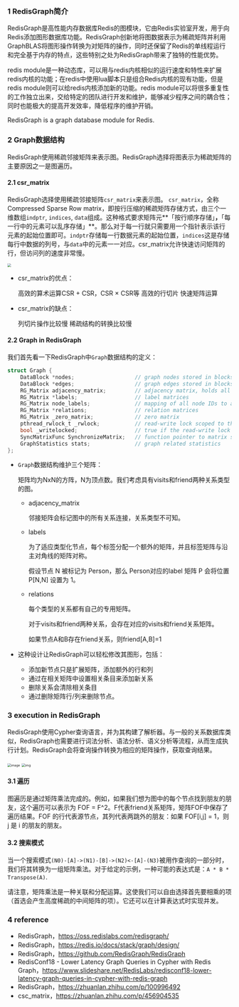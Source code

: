 ### 1 RedisGraph简介

RedisGraph是高性能内存数据库Redis的图模块，它由Redis实验室开发，用于向Redis添加图形数据库功能。RedisGraph创新地将图数据表示为稀疏矩阵并利用GraphBLAS将图形操作转换为对矩阵的操作，同时还保留了Redis的单线程运行和完全基于内存的特点，这些特别之处为RedisGraph带来了独特的性能优势。

redis module是一种动态库，可以用与redis内核相似的运行速度和特性来扩展redis内核的功能；在redis中使用lua脚本只是组合Redis内核的现有功能，但是redis module则可以给redis内核添加新的功能。redis module可以将很多重复性的工作独立出来，交给特定的团队进行开发和维护，能够减少程序之间的耦合性；同时也能极大的提高开发效率，降低程序的维护开销。

RedisGraph is a graph database module for Redis.

### 2 Graph数据结构

RedisGraph使用稀疏邻接矩阵来表示图。RedisGraph选择将图表示为稀疏矩阵的主要原因之一是图遍历。

#### 2.1 csr_matrix

RedisGraph选择使用稀疏邻接矩阵`csr_matrix`来表示图。 `csr_matrix`，全称Compressed Sparse Row matrix，即按行压缩的稀疏矩阵存储方式，由三个一维数组`indptr`, `indices`, `data`组成。这种格式要求矩阵元**「按行顺序存储」**，**「每一行中的元素可以乱序存储」**。那么对于每一行就只需要用一个指针表示该行元素的起始位置即可。`indptr`存储每一行数据元素的起始位置，`indices`这是存储每行中数据的列号，与`data`中的元素一一对应。csr_matrix允许快速访问矩阵的行，但访问列的速度非常慢。

<img src="https://user-images.githubusercontent.com/83715643/197320952-6a74ec60-f32f-4700-bc4b-94abb40bb1ee.png" style="zoom:50%;" />

- csr_matrix的优点：

  高效的算术运算CSR + CSR，CSR × CSR等
  高效的行切片
  快速矩阵运算

- csr_matrix的缺点：

  列切片操作比较慢
  稀疏结构的转换比较慢

#### 2.2 Graph in RedisGraph

我们首先看一下RedisGraph中`Graph`数据结构的定义：

```c
struct Graph {
	DataBlock *nodes;                   // graph nodes stored in blocks
	DataBlock *edges;                   // graph edges stored in blocks
	RG_Matrix adjacency_matrix;         // adjacency matrix, holds all graph connections
	RG_Matrix *labels;                  // label matrices
	RG_Matrix node_labels;              // mapping of all node IDs to all labels possessed by each node
	RG_Matrix *relations;               // relation matrices
	RG_Matrix _zero_matrix;             // zero matrix
	pthread_rwlock_t _rwlock;           // read-write lock scoped to this specific graph
	bool _writelocked;                  // true if the read-write lock was acquired by a writer
	SyncMatrixFunc SynchronizeMatrix;   // function pointer to matrix synchronization routine
	GraphStatistics stats;              // graph related statistics
};
```

- `Graph`数据结构维护三个矩阵：

  矩阵均为NxN的方阵，N为顶点数。我们考虑具有visits和friend两种关系类型的图。

  - adjacency_matrix

    邻接矩阵会标记图中的所有关系连接，关系类型不可知。

  - labels

    为了适应类型化节点，每个标签分配一个额外的矩阵，并且标签矩阵与沿主对角线的矩阵对称。

    假设节点 N 被标记为 Person，那么 Person对应的label 矩阵 P 会将位置 P[N,N] 设置为 1。

  - relations

    每个类型的关系都有自己的专用矩阵。

    对于visits和friend两种关系，会存在对应的visits和friend关系矩阵。

    如果节点A和B存在friend关系，则friend[A,B]=1

- 这种设计让RedisGraph可以轻松修改其图形，包括：
  - 添加新节点只是扩展矩阵，添加额外的行和列
  - 通过在相关矩阵中设置相关条目来添加新关系
  - 删除关系会清除相关条目
  - 通过删除矩阵行/列来删除节点。

### 3 execution in RedisGraph

RedisGraph使用Cypher查询语言，并为其构建了解析器。与一般的关系数据库类似，RedisGraph也需要进行词法分析、语法分析、语义分析等流程，从而生成执行计划。RedisGraph会将查询操作转换为相应的矩阵操作，获取查询结果。

<img src="https://user-images.githubusercontent.com/83715643/192198026-6070786b-30de-4178-ba51-ce1021cb7063.png" alt="image" style="zoom:50%;" />

<img src="https://user-images.githubusercontent.com/83715643/192198286-1f576588-7224-4fbb-a5a8-b3020f27f39f.png" alt="img" style="zoom: 50%;" />


#### 3.1 遍历

图遍历是通过矩阵乘法完成的。例如，如果我们想为图中的每个节点找到朋友的朋友，这个遍历可以表示为 FOF = F^2。F代表friend关系矩阵，矩阵FOF中保存了遍历结果。FOF 的行代表源节点，其列代表两跳外的朋友：如果 FOF[i,j] = 1，则 j 是 i 的朋友的朋友。

#### 3.2 搜索模式

当一个搜索模式`(N0)-[A]->(N1)-[B]->(N2)<-[A]-(N3)`被用作查询的一部分时，我们将其转换为一组矩阵乘法。对于给定的示例，一种可能的表达式是：`A * B * Transpose(A)`.

请注意，矩阵乘法是一种关联和分配运算。这使我们可以自由选择首先要相乘的项（首选会产生高度稀疏的中间矩阵的项）。它还可以在计算表达式时实现并发。

### 4 reference

- RedisGraph，https://oss.redislabs.com/redisgraph/
- RedisGraph，https://redis.io/docs/stack/graph/design/
- RedisGraph，https://github.com/RedisGraph/RedisGraph
- RedisConf18 - Lower Latency Graph Queries in Cypher with Redis Graph，https://www.slideshare.net/RedisLabs/redisconf18-lower-latency-graph-queries-in-cypher-with-redis-graph
- RedisGraph，https://zhuanlan.zhihu.com/p/100996492
- csc_matrix，https://zhuanlan.zhihu.com/p/456904535
